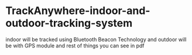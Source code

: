 # TrackAnywhere-indoor-and-outdoor-tracking-system
indoor will be tracked using Bluetooth Beacon Technology and outdoor will be with GPS module and rest of things you can see in pdf
